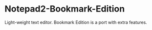 Notepad2-Bookmark-Edition
=========================

Light-weight text editor. Bookmark Edition is a port with extra features.
